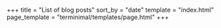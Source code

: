 +++
title = "List of blog posts"
sort_by = "date"
template = "index.html"
page_template = "terminimal/templates/page.html"
+++
